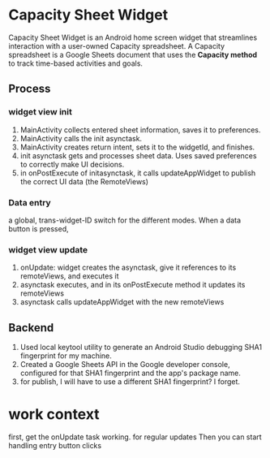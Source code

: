 # Capacity Sheet Widget

Capacity Sheet Widget is an Android home screen widget that streamlines interaction with a user-owned 
Capacity spreadsheet. A Capacity spreadsheet is a Google Sheets document that uses the **Capacity method** 
to track time-based activities and goals.

## Process

### widget view init
1. MainActivity collects entered sheet information, saves it to preferences.
1. MainActivity calls the init asynctask.
1. MainActivity creates return intent, sets it to the widgetId, and finishes.
1. init asynctask gets and processes sheet data. Uses saved preferences to correctly make UI decisions. 
1. in onPostExecute of initasynctask, it calls updateAppWidget to publish the correct UI data (the RemoteViews)

### Data entry
a global, trans-widget-ID switch for the different modes. When a data button is pressed, 

### widget view update
1. onUpdate: widget creates the asynctask, give it references to its remoteViews, and executes it
1. asynctask executes, and in its onPostExecute method it updates its remoteViews
1. asynctask calls updateAppWidget with the new remoteViews

## Backend
1. Used local keytool utility to generate an Android Studio debugging SHA1 fingerprint for my machine.
1. Created a Google Sheets API in the Google developer console, configured for that SHA1 fingerprint and the app's package name.
1. for publish, I will have to use a different SHA1 fingerprint? I forget.

# work context
first, get the onUpdate task working. for regular updates
Then you can start handling entry button clicks